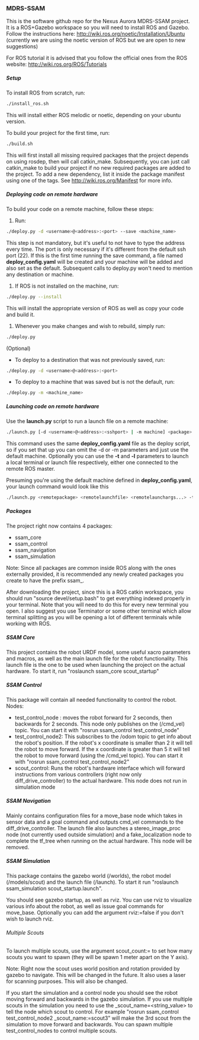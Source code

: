 ### MDRS-SSAM

This is the software github repo for the Nexus Aurora MDRS-SSAM project.
It is a ROS+Gazebo workspace so you will need to install ROS and Gazebo.
Follow the instructions here:
http://wiki.ros.org/noetic/Installation/Ubuntu
(currently we are using the noetic version of ROS but we are open to new suggestions)

For ROS tutorial it is advised that you follow the official ones from the ROS website:
http://wiki.ros.org/ROS/Tutorials

##### Setup
To install ROS from scratch, run:
```bash
./install_ros.sh
```
This will install either ROS melodic or noetic, depending on your ubuntu version.

To build your project for the first time, run:
```bash
./build.sh
```

This will first install all missing required packages that the project depends on using rosdep, then will call catkin_make.
Subsequently, you can just call catkin_make to build your project if no new required packages are added to the project.
To add a new dependency, list it inside the package manifest using one of the <depend> tags. See http://wiki.ros.org/Manifest for more info.

##### Deploying code on remote hardware
To build your code on a remote machine, follow these steps:
1. Run:
```bash
./deploy.py -d <username>@<address>:<port> --save <machine_name>
```
This step is not mandatory, but it's useful to not have to type the address every time.
The port is only necessary if it's different from the default ssh port (22).
If this is the first time running the save command, a file named **deploy_config.yaml** will be created and your machine will be added and also set as the default.
Subsequent calls to deploy.py won't need to mention any destination or machine.
1. If ROS is not installed on the machine, run:
```bash
./deploy.py --install
```
This will install the appropriate version of ROS as well as copy your code and build it.
1. Whenever you make changes and wish to rebuild, simply run:
```bash
./deploy.py
```
(Optional)
* To deploy to a destination that was not previously saved, run:
```bash
./deploy.py -d <username>@<address>:<port>
```
* To deploy to a machine that was saved but is not the default, run:
```bash
./deploy.py -m <machine_name>
```

##### Launching code on remote hardware
Use the **launch.py** script to run a launch file on a remote machine:
```bash
./launch.py [-d <username>@<address>:<sshport> | -m machine] <package> <launchfile> <launchargs...>
```

This command uses the same **deploy_config.yaml** file as the deploy script, so if you set that up you can omit the -d or -m parameters and just use the default machine.
Optionally you can use the **-t** and **-l** parameters to launch a local terminal or launch file respectively, either one connected to the remote ROS master.

Presuming you're using the default machine defined in **deploy_config.yaml**, your launch command would look like this
```bash
./launch.py <remotepackage> <remotelaunchfile> <remotelaunchargs...> -t -l <localpackage> <locallaunchfile> <locallaunchargs...>
```

##### Packages
The project right now contains 4 packages:
* ssam_core
* ssam_control
* ssam_navigation
* ssam_simulation

Note: Since all packages are common inside ROS along with the ones externally provided, it is recommended any newly
created packages you create to have the prefix ssam_.

After downloading the project, since this is a ROS catkin workspace, you should run "source devel/setup.bash" to get 
everything indexed properly in your terminal. Note that you will need to do this for every new terminal you open.
I also suggest you use Terminator or some other terminal which allow terminal splitting as you will be opening a lot
of different terminals while working with ROS.

##### SSAM Core
This project contains the robot URDF model, some useful xacro parameters and macros, as well as the main launch file for the robot functionality.
This launch file is the one to be used when launching the project on the actual hardware.
To start it, run "roslaunch ssam_core scout_startup"

##### SSAM Control
This package will contain all needed functionality to control the robot.
Nodes:
* test_control_node : moves the robot forward for 2 seconds, then backwards for 2 seconds. This node only publishes on
the (/cmd_vel) topic. You can start it with "rosrun ssam_control test_control_node"
* test_control_node2: This subscribes to the /odom topic to get info about the robot's position. If the robot's x
coordinate is smaller than 2 it will tell the robot to move forward. If the x coordinate is greater than 5 it will tell
the robot to move forward (using the /cmd_vel topic). You can start it with "rosrun ssam_control test_control_node2"
* scout_control: Runs the robot's hardware interface which will forward instructions from various controllers (right now only diff_drive_controller) to the actual hardware.
This node does not run in simulation mode

##### SSAM Navigation
Mainly contains configuration files for a move_base node which takes in sensor data and a goal command and outputs cmd_vel commands to the diff_drive_controller.
The launch file also launches a stereo_image_proc node (not currently used outside simulation) and a fake_localization node to complete the tf_tree when running on the actual hardware. This node will be removed.

##### SSAM Simulation
This package contains the gazebo world (/worlds), the robot model (/models/scout) and the launch file (/launch).
To start it run "roslaunch ssam_simulation scout_startup.launch". 

You should see gazebo startup, as well as rviz. You can use rviz to visualize various info about the robot, as well as issue goal commands for move_base.
Optionally you can add the argument rviz:=false if you don't wish to launch rviz.

###### Multiple Scouts
To launch multiple scouts, use the argument scout_count:=<value> to set how many scouts you want to spawn (they will be spawn 1 meter apart on the Y axis).

Note: Right now the scout uses world position and rotation provided by gazebo to navigate. This will be changed in the future.
It also uses a laser for scanning purposes. This will also be changed.

If you start the simulation and a control node you should see the robot moving forward and backwards in the gazebo
simulation.
If you use multiple scouts in the simulation you need to use the _scout_name=<string_value> to tell the node which scout
to control. For example "rosrun ssam_control test_control_node2 _scout_name:=scout3" will make the 3rd scout from the
simulation to move forward and backwards. You can spawn multiple test_control_nodes to control multiple scouts.